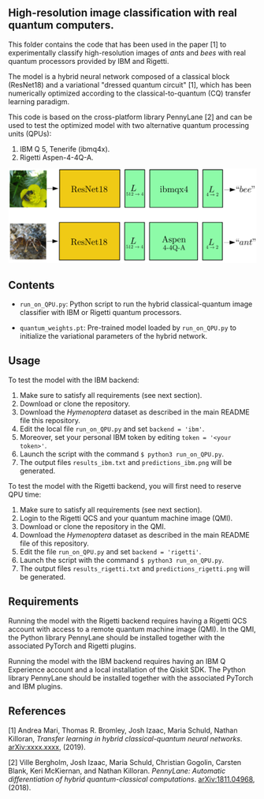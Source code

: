
## High-resolution image classification with real quantum computers.
This folder contains the code that has been used in the paper [1] to experimentally classify high-resolution images of _ants_ and _bees_ with real quantum processors provided by IBM and Rigetti.

The model is a hybrid neural network composed of a classical block (ResNet18) and a variational "dressed quantum circuit" [1], which has been numerically optimized according to the classical-to-quantum (CQ) transfer learning paradigm. 

This code is based on the cross-platform library PennyLane [2] and can be used to test the optimized model with two alternative quantum processing units (QPUs):
1. IBM Q 5, Tenerife (ibmq4x).
2. Rigetti Aspen-4-4Q-A.

<img src="../static/realQPUs.png" width="600" />

## Contents
* `run_on_QPU.py`: Python script to run the hybrid classical-quantum image classifier with IBM or Rigetti quantum processors. 

* `quantum_weights.pt`: Pre-trained model loaded by `run_on_QPU.py` to initialize the variational parameters of the hybrid network.

## Usage

To test the model with the IBM backend:
1. Make sure to satisfy all requirements (see next section).
2. Download or clone the repository.
3. Download the _Hymenoptera_ dataset as described in the main README file this repository.
4. Edit the local file `run_on_QPU.py` and set `backend = 'ibm'`.
4. Moreover, set your personal IBM token by editing `token = '<your token>'`.
5. Launch the script with the command `$ python3 run_on_QPU.py`.
6. The output files `results_ibm.txt` and  `predictions_ibm.png` will be generated.

To test the model with the Rigetti backend, you will first need to reserve QPU time:
1. Make sure to satisfy all requirements (see next section).
2. Login to the Rigetti QCS and your quantum machine image (QMI).
3. Download or clone the repository in the QMI.
4. Download the _Hymenoptera_ dataset as described in the main README file of this repository. 
5. Edit the file `run_on_QPU.py` and set `backend = 'rigetti'`.
6. Launch the script with the command `$ python3 run_on_QPU.py`.
7. The output files `results_rigetti.txt` and  `predictions_rigetti.png` will be generated.

## Requirements

Running the model with the Rigetti backend requires having a Rigetti QCS account with access to a remote quantum machine image (QMI). In the QMI, the Python library PennyLane should be installed together with the associated PyTorch and Rigetti plugins. 

Running the model with the IBM backend requires having an IBM Q Experience account and a local installation of the Qiskit SDK. The Python library PennyLane should be  installed together with the associated PyTorch and IBM plugins. 

## References

 [1] Andrea Mari, Thomas R. Bromley, Josh Izaac, Maria Schuld, Nathan Killoran, _Transfer learning in hybrid classical-quantum neural networks_. [arXiv:xxxx.xxxx](https://arxiv.org/abs/xxxx.xxxx), (2019).

 [2] Ville Bergholm, Josh Izaac, Maria Schuld, Christian Gogolin, Carsten Blank, Keri McKiernan, and Nathan Killoran. _PennyLane: Automatic differentiation of hybrid quantum-classical computations_. [arXiv:1811.04968](https://arxiv.org/abs/1811.04968), (2018).
